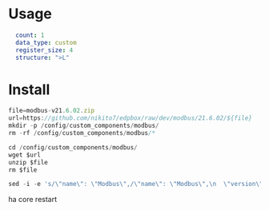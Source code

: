 # Usage

```yaml
  count: 1
  data_type: custom
  register_size: 4
  structure: ">L"
```

# Install

```js
file=modbus-v21.6.02.zip
url=https://github.com/nikito7/edpbox/raw/dev/modbus/21.6.02/${file}
mkdir -p /config/custom_components/modbus/
rm -rf /config/custom_components/modbus/*
```

```js
cd /config/custom_components/modbus/
wget $url
unzip $file
rm $file
```

```js
sed -i -e 's/\"name\": \"Modbus\",/\"name\": \"Modbus\",\n  \"version\": \"21.6.02\",/g' manifest.json
```

ha core restart
